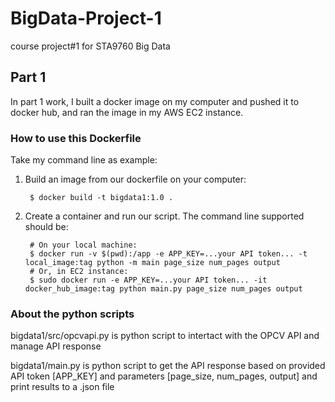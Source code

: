 # BigData-Project-1
course project#1 for STA9760 Big Data

## Part 1

In part 1 work, I built a docker image on my computer and pushed it to docker hub, and ran the image in my AWS EC2 instance.

### How to use this Dockerfile
Take my command line as example:
1. Build an image from our dockerfile on your computer:

        $ docker build -t bigdata1:1.0 . 
2. Create a container and run our script. The command line supported should be:

        # On your local machine: 
        $ docker run -v $(pwd):/app -e APP_KEY=...your API token... -t local_image:tag python -m main page_size num_pages output
        # Or, in EC2 instance: 
        $ sudo docker run -e APP_KEY=...your API token... -it docker_hub_image:tag python main.py page_size num_pages output

### About the python scripts
bigdata1/src/opcvapi.py is python script to intertact with the OPCV API and manage API response

bigdata1/main.py is python script to get the API response based on provided API token [APP_KEY] and parameters [page_size, num_pages, output] and print results to a .json file
